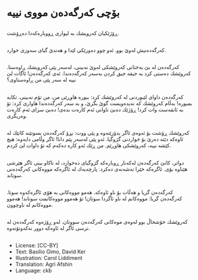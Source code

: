 # بۆچی كەرگەدەن مووی نییە

##
ڕۆژێكیان كەرویشك بە لیواری ڕووبارەكەدا دەڕۆشت.

##
كەرگەدەنیش لەوێ بوو. ئەو چوو دەورێكی لێدا و هەندێ گیای سەوزی خوارد.

##
كەرگەدەن لە بێ بەختانی كەروێشكی لەوێ نەبینی، لەسەر پێی كەرویشك ڕاوەستا. كەروێشك دەستی كرد بە جیقە جیق كردن بەسەر كەرگەدەندا. ئەی كەرگەدەن! ئاگات لێ نییە لە سەر پێی من ڕاوەستاوی؟

##
كەرگەدەن داوای لێبوردنی لە كەروێشك كرد: ببورە هاوڕێی من، من تۆم نەبینی. تكایە بمبورە! بەڵام كەروێشك كە نەیدەویست گوێ بگرێ، و بە سەر كەرگەدەندا هاواری كرد: تۆ بە ئانقەست وات كرد! ڕۆژێك دەبێ تاوانی ئەم كارەت بدەی! دەبێ سزای ئەم كارەت وەربگری.

##
كەروێشك ڕۆشت بۆ ئەوەی ئاگر بدۆزێتەوە و پێی ووت: بڕۆ كەرگەدەن بسوتێنە كاتێك لە ئاوەكە دێتە دەرێ بۆ خواردنی گژوگیا. ئەو پێی لەسەر پێم دانا! ئاگر وڵامی دایەوە: هیچ كێشە نییە، كەروێشكی هاوڕێم. من ڕێك ئەو كارە دەكەم كە تۆ داوات لێ كردم.

##
دواتر، كاتێ كەرگەدەن لەكەنار ڕوبارەكە گژوگیای دەخوارد، لە ناكاو بینی ئاگر هێرشی هێناوە بۆی. ئاگرەكە خێرا تەشەنەی دەكرد. پارچەیەك لە ئاگرەكە مووەكانی كەرگەدەنی سوتاند.

##
كەرگەدەن گریا و هەڵات بۆ ناو ئاوەكە. هەمو مووەكانی بە هۆی ئاگرەكەوە سوتا. كەرگەدەن گریا: مووەكانم لە ناو ئاگردا سوتان! تۆ هەموو مووەكانمت سوتاند! هەموو مووەكانم لە ناوچوون.

##
كەروێشك خۆشحاڵ بوو لەوەی موەكانی كەرگەدەن سووتان. لەو ڕۆژەوە كەرگەدەن لە ترسی ئاگر لە ئاوەكە دوور نەكەوتۆتەوە.

##
* License: [CC-BY]
* Text: Basilio Gimo, David Ker
* Illustration: Carol Liddiment
* Translation: Agri Afshin
* Language: ckb
